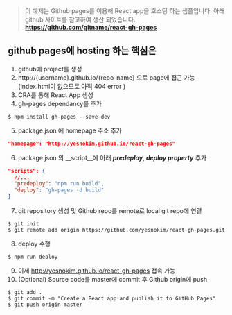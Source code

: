> 이 예제는 Github pages를 이용해 React app을 호스팅 하는 샘플입니다.
> 아래 github 사이트를 참고하여 생산 되었습니다.
__https://github.com/gitname/react-gh-pages__


## github pages에 hosting 하는 핵심은
1. github에 project를 생성
2. http://{username}.github.io/{repo-name} 으로 page에 접근 가능 (index.html이 없으므로 아직 404 error )
3. CRA를 통해 React App 생성
4. gh-pages dependancy를 추가
``` command
$ npm install gh-pages --save-dev
```
5. package.json 에 homepage 주소 추가
``` json
"homepage": "http://yesnokim.github.io/react-gh-pages"
```
6. package.json 의 __script__에 아래 ___predeploy___, ___deploy property___ 추가
```json
"scripts": {
  //...
  "predeploy": "npm run build",
  "deploy": "gh-pages -d build"
}
```
7. git repository 생성 및 Github repo를 remote로 local git repo에 연결
```shell
$ git init
$ git remote add origin https://github.com/yesnokim/react-gh-pages.git
```
8. deploy 수행
```shell
$ npm run deploy
```
9. 이제 http://yesnokim.github.io/react-gh-pages 접속 가능
10. (Optional) Source code를 master에 commit 후 Github origin에 push
```
$ git add .
$ git commit -m "Create a React app and publish it to GitHub Pages"
$ git push origin master
```
